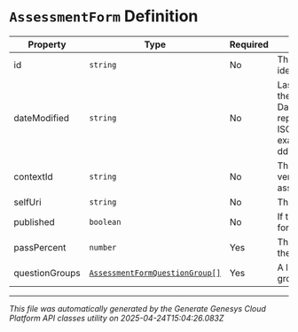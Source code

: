 # `AssessmentForm` Definition

| Property | Type | Required | Description |
|----------|------|----------|-------------|
| id | `string` | No | The globally unique identifier for the object. |
| dateModified | `string` | No | Last modified date of the assessment form. Date time is represented as an ISO-8601 string. For example: yyyy-MM-ddTHH:mm:ss[.mmm]Z |
| contextId | `string` | No | The unique Id for all versions of this assessment form |
| selfUri | `string` | No | The URI for this object |
| published | `boolean` | No | If true, assessment form is published |
| passPercent | `number` | Yes | The pass percent for the assessment form |
| questionGroups | [`AssessmentFormQuestionGroup[]`](assessmentformquestiongroup-definition.md) | Yes | A list of question groups |

---

*This file was automatically generated by the Generate Genesys Cloud Platform API classes utility on 2025-04-24T15:04:26.083Z*
